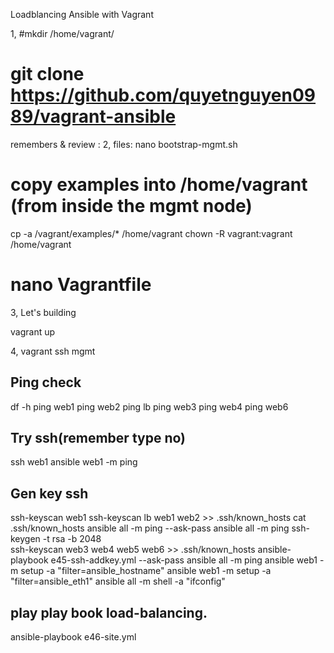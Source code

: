 Loadblancing 
Ansible with Vagrant


1,
#mkdir /home/vagrant/ 
# git clone https://github.com/quyetnguyen0989/vagrant-ansible

remembers & review : 
2, files: 
nano bootstrap-mgmt.sh
# copy examples into /home/vagrant (from inside the mgmt node)
cp -a /vagrant/examples/* /home/vagrant
chown -R vagrant:vagrant /home/vagrant
 
# nano Vagrantfile


3, Let's building

vagrant up

4, vagrant ssh mgmt

## Ping check 
 df -h
 ping web1
 ping web2
 ping lb
 ping web3
 ping web4
 ping web6

 
 ## Try ssh(remember type no)
 ssh web1
 ansible web1 -m ping
 
 ## Gen key ssh
 ssh-keyscan web1
 ssh-keyscan lb web1 web2 >> .ssh/known_hosts
 cat .ssh/known_hosts
 ansible all -m ping --ask-pass
 ansible all -m ping
 ssh-keygen -t rsa -b 2048  
 ssh-keyscan web3 web4 web5 web6 >> .ssh/known_hosts
 ansible-playbook e45-ssh-addkey.yml --ask-pass
 ansible all -m ping
 ansible web1 -m setup -a "filter=ansible_hostname"
 ansible web1 -m setup -a "filter=ansible_eth1"
 ansible all -m shell -a "ifconfig"
 
 ## play play book load-balancing.
 ansible-playbook e46-site.yml
